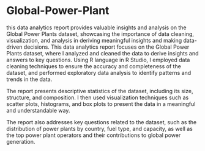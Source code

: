 # Global-Power-Plant
this data analytics report provides valuable insights and analysis on the Global Power Plants dataset, showcasing the importance of data cleaning, visualization, and analysis in deriving meaningful insights and making data-driven decisions.
This data analytics report focuses on the Global Power Plants dataset, where I analyzed and cleaned the data to derive insights and answers to key questions. Using R language in R Studio, I employed data cleaning techniques to ensure the accuracy and completeness of the dataset, and performed exploratory data analysis to identify patterns and trends in the data.

The report presents descriptive statistics of the dataset, including its size, structure, and composition. I then used visualization techniques such as scatter plots, histograms, and box plots to present the data in a meaningful and understandable way.

The report also addresses key questions related to the dataset, such as the distribution of power plants by country, fuel type, and capacity, as well as the top power plant operators and their contributions to global power generation.
